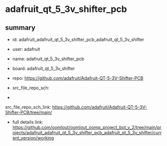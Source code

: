 # adafruit_qt_5_3v_shifter_pcb
 
## summary 
* id: adafruit_adafruit_qt_5_3v_shifter_pcb_adafruit_qt_5_3v_shifter
* user: adafruit
* name: adafruit_qt_5_3v_shifter_pcb
* board: adafruit_qt_5_3v_shifter
* repo: https://github.com/adafruit/Adafruit-QT-5-3V-Shifter-PCB



* src_file_repo_sch: 
*
 src_file_repo_sch_link: https://github.com/adafruit/Adafruit-QT-5-3V-Shifter-PCB/tree/main/
* full details link: https://github.com/oomlout/oomlout_oomp_project_bot_v_2/tree/main/projects/adafruit_adafruit_qt_5_3v_shifter_pcb_adafruit_qt_5_3v_shifter/current_version/working  






